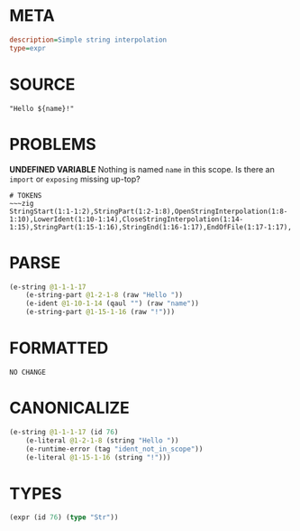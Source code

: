 # META
~~~ini
description=Simple string interpolation
type=expr
~~~
# SOURCE
~~~roc
"Hello ${name}!"
~~~
# PROBLEMS
**UNDEFINED VARIABLE**
Nothing is named `name` in this scope.
Is there an `import` or `exposing` missing up-top?


~~~
# TOKENS
~~~zig
StringStart(1:1-1:2),StringPart(1:2-1:8),OpenStringInterpolation(1:8-1:10),LowerIdent(1:10-1:14),CloseStringInterpolation(1:14-1:15),StringPart(1:15-1:16),StringEnd(1:16-1:17),EndOfFile(1:17-1:17),
~~~
# PARSE
~~~clojure
(e-string @1-1-1-17
	(e-string-part @1-2-1-8 (raw "Hello "))
	(e-ident @1-10-1-14 (qaul "") (raw "name"))
	(e-string-part @1-15-1-16 (raw "!")))
~~~
# FORMATTED
~~~roc
NO CHANGE
~~~
# CANONICALIZE
~~~clojure
(e-string @1-1-1-17 (id 76)
	(e-literal @1-2-1-8 (string "Hello "))
	(e-runtime-error (tag "ident_not_in_scope"))
	(e-literal @1-15-1-16 (string "!")))
~~~
# TYPES
~~~clojure
(expr (id 76) (type "Str"))
~~~